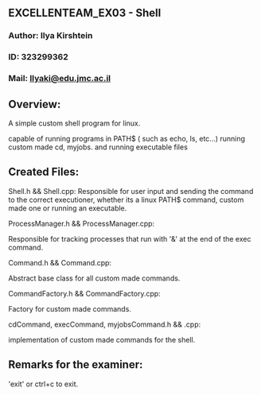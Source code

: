 
## EXCELLENTEAM_EX03 - Shell
### Author: Ilya Kirshtein
### ID: 323299362
### Mail: Ilyaki@edu.jmc.ac.il

## Overview:

A simple custom shell program for linux.

capable of running programs in PATH$ ( such as echo, ls, etc...)
running custom made cd, myjobs.
and running executable files

## Created Files:

Shell.h && Shell.cpp:
Responsible for user input and sending the command to the correct executioner, whether its a linux PATH$ command, custom made one
or running an executable.

ProcessManager.h && ProcessManager.cpp:

Responsible for tracking processes that run with '&' at the end of the exec command.

Command.h && Command.cpp:

Abstract base class for all custom made commands.

CommandFactory.h && CommandFactory.cpp:

Factory for custom made commands.

cdCommand, execCommand, myjobsCommand.h && .cpp:

implementation of custom made commands for the shell.

## Remarks for the examiner:

'exit' or ctrl+c to exit.

